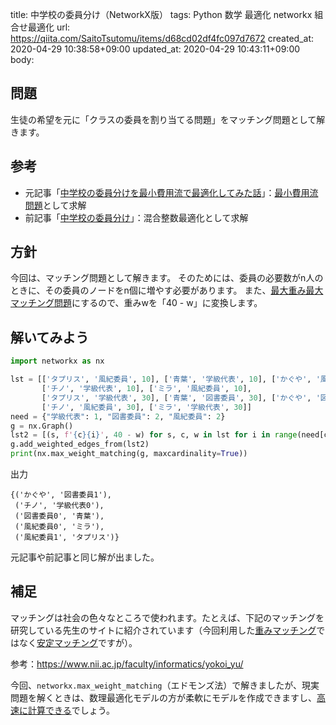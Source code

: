 title: 中学校の委員分け（NetworkX版）
tags: Python 数学 最適化 networkx 組合せ最適化
url: https://qiita.com/SaitoTsutomu/items/d68cd02df4fc097d7672
created_at: 2020-04-29 10:38:58+09:00
updated_at: 2020-04-29 10:43:11+09:00
body:

## 問題

生徒の希望を元に「クラスの委員を割り当てる問題」をマッチング問題として解きます。

## 参考

- 元記事「[中学校の委員分けを最小費用流で最適化してみた話](https://qiita.com/defineprogram/items/b8eb70bb92101241703b)」：[最小費用流問題](https://qiita.com/SaitoTsutomu/items/41d625df63f1946c7216)として求解
- 前記事「[中学校の委員分け](https://qiita.com/SaitoTsutomu/items/9075a3f9b76e1abf4866)」：混合整数最適化として求解

##  方針

今回は、マッチング問題として解きます。
そのためには、委員の必要数がn人のときに、その委員のノードをn個に増やす必要があります。
また、[最大重み最大マッチング問題](https://qiita.com/SaitoTsutomu/items/bbebc69ebc2549b0d5d2)にするので、重みwを「40 - w」に変換します。

## 解いてみよう

```py
import networkx as nx

lst = [['タプリス', '風紀委員', 10], ['青葉', '学級代表', 10], ['かぐや', '風紀委員', 10],
       ['チノ', '学級代表', 10], ['ミラ', '風紀委員', 10],
       ['タプリス', '学級代表', 30], ['青葉', '図書委員', 30], ['かぐや', '図書委員', 30],
       ['チノ', '風紀委員', 30], ['ミラ', '学級代表', 30]]
need = {"学級代表": 1, "図書委員": 2, "風紀委員": 2}
g = nx.Graph()
lst2 = [(s, f'{c}{i}', 40 - w) for s, c, w in lst for i in range(need[c])]
g.add_weighted_edges_from(lst2)
print(nx.max_weight_matching(g, maxcardinality=True))
```

出力

```
{('かぐや', '図書委員1'),
 ('チノ', '学級代表0'),
 ('図書委員0', '青葉'),
 ('風紀委員0', 'ミラ'),
 ('風紀委員1', 'タプリス')}
```

元記事や前記事と同じ解が出ました。

## 補足

マッチングは社会の色々なところで使われます。たとえば、下記のマッチングを研究している先生のサイトに紹介されています（今回利用した[重みマッチング](https://qiita.com/SaitoTsutomu/items/bbebc69ebc2549b0d5d2)ではなく[安定マッチング](https://qiita.com/SaitoTsutomu/items/2ec5f7626054f4b4de63)ですが）。

参考：https://www.nii.ac.jp/faculty/informatics/yokoi_yu/

今回、`networkx.max_weight_matching`（エドモンズ法）で解きましたが、現実問題を解くときは、数理最適化モデルの方が柔軟にモデルを作成できますし、[高速に計算できる](https://qiita.com/SaitoTsutomu/items/7fd199a95d78a6f3b741)でしょう。



